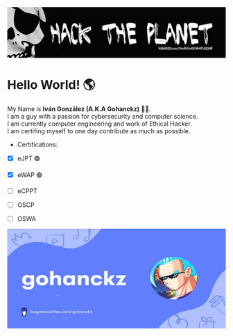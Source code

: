 <img src="https://raw.githubusercontent.com/Gohanckz/Banners/master/bannerreadme.jpg" alt="Banner readme Github">

<h1>Hello World!  🌎 </h1>

My Name is  <b>Iván González (A.K.A Gohanckz)</b> 👨‍💻. <br>
I am a guy with a passion for cybersecurity and computer science. <br>
I am currently computer engineering and work of Ethical Hacker. <br>
I am certifing myself to one day contribute as much as possible. <br>


- Certifications:
- [x] eJPT     🟢
- [x] eWAP    🟢
- [ ] eCPPT 
- [ ] OSCP 
- [ ] OSWA





<a title="Buy me a pizza" href="https://www.buymeacoffee.com/gohanckz"><img src="https://raw.githubusercontent.com/Gohanckz/Banners/master/aaaaaacoofffee.png" alt="Buy me a pizza" width="900" height="230"/></a>
